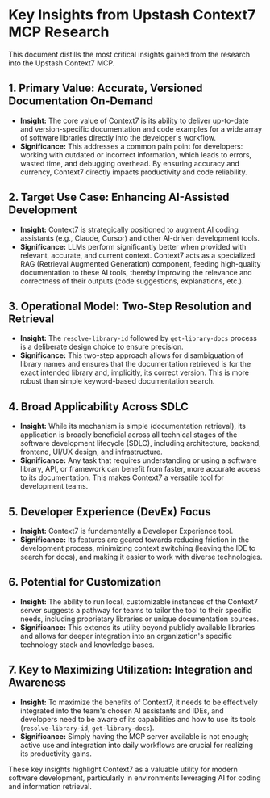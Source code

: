 # Key Insights from Upstash Context7 MCP Research

This document distills the most critical insights gained from the research into the Upstash Context7 MCP.

## 1. Primary Value: Accurate, Versioned Documentation On-Demand

*   **Insight:** The core value of Context7 is its ability to deliver up-to-date and version-specific documentation and code examples for a wide array of software libraries directly into the developer's workflow.
*   **Significance:** This addresses a common pain point for developers: working with outdated or incorrect information, which leads to errors, wasted time, and debugging overhead. By ensuring accuracy and currency, Context7 directly impacts productivity and code reliability.

## 2. Target Use Case: Enhancing AI-Assisted Development

*   **Insight:** Context7 is strategically positioned to augment AI coding assistants (e.g., Claude, Cursor) and other AI-driven development tools.
*   **Significance:** LLMs perform significantly better when provided with relevant, accurate, and current context. Context7 acts as a specialized RAG (Retrieval Augmented Generation) component, feeding high-quality documentation to these AI tools, thereby improving the relevance and correctness of their outputs (code suggestions, explanations, etc.).

## 3. Operational Model: Two-Step Resolution and Retrieval

*   **Insight:** The `resolve-library-id` followed by `get-library-docs` process is a deliberate design choice to ensure precision.
*   **Significance:** This two-step approach allows for disambiguation of library names and ensures that the documentation retrieved is for the exact intended library and, implicitly, its correct version. This is more robust than simple keyword-based documentation search.

## 4. Broad Applicability Across SDLC

*   **Insight:** While its mechanism is simple (documentation retrieval), its application is broadly beneficial across all technical stages of the software development lifecycle (SDLC), including architecture, backend, frontend, UI/UX design, and infrastructure.
*   **Significance:** Any task that requires understanding or using a software library, API, or framework can benefit from faster, more accurate access to its documentation. This makes Context7 a versatile tool for development teams.

## 5. Developer Experience (DevEx) Focus

*   **Insight:** Context7 is fundamentally a Developer Experience tool.
*   **Significance:** Its features are geared towards reducing friction in the development process, minimizing context switching (leaving the IDE to search for docs), and making it easier to work with diverse technologies.

## 6. Potential for Customization

*   **Insight:** The ability to run local, customizable instances of the Context7 server suggests a pathway for teams to tailor the tool to their specific needs, including proprietary libraries or unique documentation sources.
*   **Significance:** This extends its utility beyond publicly available libraries and allows for deeper integration into an organization's specific technology stack and knowledge bases.

## 7. Key to Maximizing Utilization: Integration and Awareness

*   **Insight:** To maximize the benefits of Context7, it needs to be effectively integrated into the team's chosen AI assistants and IDEs, and developers need to be aware of its capabilities and how to use its tools (`resolve-library-id`, `get-library-docs`).
*   **Significance:** Simply having the MCP server available is not enough; active use and integration into daily workflows are crucial for realizing its productivity gains.

These key insights highlight Context7 as a valuable utility for modern software development, particularly in environments leveraging AI for coding and information retrieval.